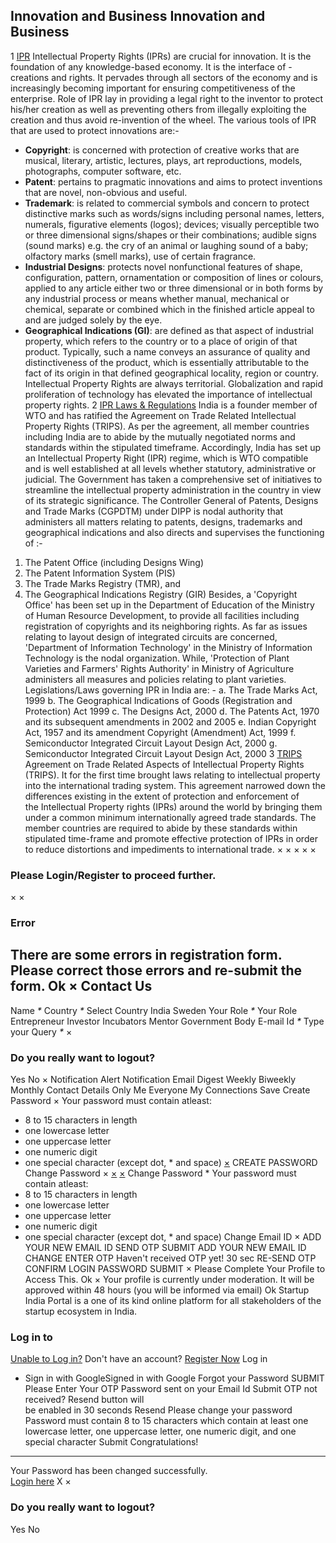 Innovation and Business
**Innovation and Business**
---------------------------
1
[IPR](#1489653546309)
Intellectual Property Rights (IPRs) are crucial for innovation. It is the foundation of any knowledge-based economy. It is the interface of - creations and rights. It pervades through all sectors of the economy and is increasingly becoming important for ensuring competitiveness of the enterprise. Role of IPR lay in providing a legal right to the inventor to protect his/her creation as well as preventing others from illegally exploiting the creation and thus avoid re-invention of the wheel.
The various tools of IPR that are used to protect innovations are:-
* **Copyright**: is concerned with protection of creative works that are musical, literary, artistic, lectures, plays, art reproductions, models, photographs, computer software, etc.
* **Patent**: pertains to pragmatic innovations and aims to protect inventions that are novel, non-obvious and useful.
* **Trademark**: is related to commercial symbols and concern to protect distinctive marks such as words/signs including personal names, letters, numerals, figurative elements (logos); devices; visually perceptible two or three dimensional signs/shapes or their combinations; audible signs (sound marks) e.g. the cry of an animal or laughing sound of a baby; olfactory marks (smell marks), use of certain fragrance.
* **Industrial Designs**: protects novel nonfunctional features of shape, configuration, pattern, ornamentation or composition of lines or colours, applied to any article either two or three dimensional or in both forms by any industrial process or means whether manual, mechanical or chemical, separate or combined which in the finished article appeal to and are judged solely by the eye.
* **Geographical Indications (GI)**: are defined as that aspect of industrial property, which refers to the country or to a place of origin of that product. Typically, such a name conveys an assurance of quality and distinctiveness of the product, which is essentially attributable to the fact of its origin in that defined geographical locality, region or country.
Intellectual Property Rights are always territorial. Globalization and rapid proliferation of technology has elevated the importance of intellectual property rights.
2
[IPR Laws & Regulations](#1489653038729)
India is a founder member of WTO and has ratified the Agreement on Trade Related Intellectual Property Rights (TRIPS). As per the agreement, all member countries including India are to abide by the mutually negotiated norms and standards within the stipulated timeframe. Accordingly, India has set up an Intellectual Property Right (IPR) regime, which is WTO compatible and is well established at all levels whether statutory, administrative or judicial.
The Government has taken a comprehensive set of initiatives to streamline the intellectual property administration in the country in view of its strategic significance. The Controller General of Patents, Designs and Trade Marks (CGPDTM) under DIPP is nodal authority that administers all matters relating to patents, designs, trademarks and geographical indications and also directs and supervises the functioning of :-
1. The Patent Office (including Designs Wing)
2. The Patent Information System (PIS)
3. The Trade Marks Registry (TMR), and
4. The Geographical Indications Registry (GIR)
Besides, a 'Copyright Office' has been set up in the Department of Education of the Ministry of Human Resource Development, to provide all facilities including registration of copyrights and its neighboring rights.
As far as issues relating to layout design of integrated circuits are concerned, 'Department of Information Technology' in the Ministry of Information Technology is the nodal organization. While, 'Protection of Plant Varieties and Farmers' Rights Authority' in Ministry of Agriculture administers all measures and policies relating to plant varieties.
Legislations/Laws governing IPR in India are: -
a. The Trade Marks Act, 1999
b. The Geographical Indications of Goods (Registration and Protection) Act 1999
c. The Designs Act, 2000
d. The Patents Act, 1970 and its subsequent amendments in 2002 and 2005
e. Indian Copyright Act, 1957 and its amendment Copyright (Amendment) Act, 1999
f. Semiconductor Integrated Circuit Layout Design Act, 2000
g. Semiconductor Integrated Circuit Layout Design Act, 2000
3
[TRIPS](#1489653058776)
Agreement on Trade Related Aspects of Intellectual Property Rights (TRIPS). It for the first time brought laws relating to intellectual property into the international trading system. This agreement narrowed down the differences existing in the extent of protection and enforcement of the Intellectual Property rights (IPRs) around the world by bringing them under a common minimum internationally agreed trade standards. The member countries are required to abide by these standards within stipulated time-frame and promote effective protection of IPRs in order to reduce distortions and impediments to international trade.
×
×
×
×
×
### Please Login/Register to proceed further.
×
×
### Error
There are some errors in registration form. Please correct those errors and re-submit the form.
Ok
×
Contact Us
----------
Name
*\**
Country
*\**
Select Country
India
Sweden
Your Role
*\**
Your Role
Entrepreneur
Investor
Incubators
Mentor
Government Body
E-mail Id
*\**
Type your Query
*\**
×
### Do you really want to logout?
Yes
No
×
Notification Alert
Notification
Email Digest
Weekly
Biweekly
Monthly
Contact Details
Only Me
Everyone
My Connections
Save
Create Password
×
Your password must contain atleast:
* 8 to 15 characters in length
* one lowercase letter
* one uppercase letter
* one numeric digit
* one special character (except dot, \* and space)
[×](#)
CREATE PASSWORD
Change Password
×
[×](#)
[×](#)
Change Password
\* Your password must contain atleast:
* 8 to 15 characters in length
* one lowercase letter
* one uppercase letter
* one numeric digit
* one special character (except dot, \* and space)
Change Email ID
×
ADD YOUR NEW EMAIL ID
SEND OTP
SUBMIT
ADD YOUR NEW EMAIL ID
CHANGE
ENTER OTP
Haven't received OTP yet! 30 sec
RE-SEND OTP
CONFIRM LOGIN PASSWORD
SUBMIT
×
Please Complete Your Profile to
Access This.
Ok
×
Your profile is currently under moderation. It will be approved within 48 hours (you will be informed via email)
Ok
Startup India Portal is a one of its kind online platform for all stakeholders of the startup ecosystem in India.
### Log in to
[Unable to Log in?](#)
Don't have an account?  [Register Now](https://www.startupindia.gov.in/bhaskar/register)
Log in
* Sign in with GoogleSigned in with Google
Forgot your Password
SUBMIT
Please Enter Your OTP Password sent on your Email Id
Submit
OTP not received? Resend button will   
 be
enabled in
30
seconds
Resend
Please change your password
Password must contain 8 to 15 characters which contain at
least one lowercase letter, one uppercase letter, one numeric digit, and one
special character
Submit
Congratulations!
----------------
Your Password has been changed successfully.   
[Login here](#)
X
×
### Do you really want to logout?
Yes
No